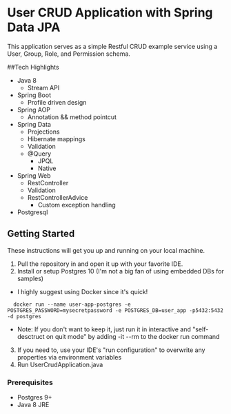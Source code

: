 # User CRUD Application with Spring Data JPA

This application serves as a simple Restful CRUD example service using a User, Group, Role, and Permission schema.  

##Tech Highlights
* Java 8
  - Stream API
* Spring Boot
  - Profile driven design
* Spring AOP
  - Annotation && method pointcut
* Spring Data
  - Projections
  - Hibernate mappings
  - Validation
  - @Query
    - JPQL
    - Native
* Spring Web
  - RestController
  - Validation
  - RestControllerAdvice
    - Custom exception handling
* Postgresql

## Getting Started

These instructions will get you up and running on your local machine.

1. Pull the repository in and open it up with your favorite IDE.
2. Install or setup Postgres 10 (I'm not a big fan of using embedded DBs for samples)
  -  I highly suggest using Docker since it's quick!
   ```
     docker run --name user-app-postgres -e POSTGRES_PASSWORD=mysecretpassword -e POSTGRES_DB=user_app -p5432:5432  -d postgres
   ```
   - Note: If you don't want to keep it, just run it in interactive and "self-desctruct on quit mode" by adding -it --rm to the docker run command
3. If you need to, use your IDE's "run configuration" to overwrite any properties via environment variables
4. Run UserCrudApplication.java

### Prerequisites
* Postgres 9+
* Java 8 JRE


